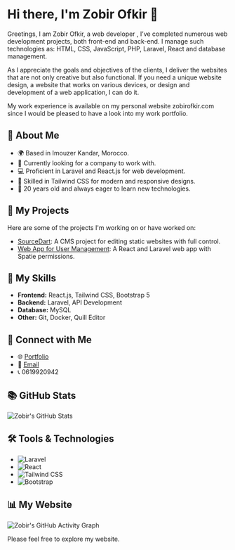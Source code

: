 # Hi there, I'm Zobir Ofkir 👋

Greetings, I am Zobir Ofkir, a web developer , I’ve completed numerous web development projects, both front-end and back-end. I manage such technologies as: HTML, CSS, JavaScript, PHP, Laravel, React and database management.

As I appreciate the goals and objectives of the clients, I deliver the websites that are not only creative but also functional. If you need a unique website design, a website that works on various devices, or design and development of a web application, I can do it.

My work experience is available on my personal website zobirofkir.com since I would be pleased to have a look into my work portfolio.



## 🚀 About Me

- 🌍 Based in Imouzer Kandar, Morocco.
- 💼 Currently looking for a company to work with.
- 💻 Proficient in Laravel and React.js for web development.
- 🔧 Skilled in Tailwind CSS for modern and responsive designs.
- 📅 20 years old and always eager to learn new technologies.

## 💼 My Projects

Here are some of the projects I'm working on or have worked on:

- [SourceDart](#): A CMS project for editing static websites with full control.
- [Web App for User Management](#): A React and Laravel web app with Spatie permissions.

## 📂 My Skills

- **Frontend:** React.js, Tailwind CSS, Bootstrap 5
- **Backend:** Laravel, API Development
- **Database:** MySQL
- **Other:** Git, Docker, Quill Editor

## 🔗 Connect with Me

- 🌐 [Portfolio](https://www.pixcoders.dev/)
- 📧 [Email](mailto:zobirofkir19@gmail.com)
- 📞 0619920942

## 📚 GitHub Stats

![Zobir's GitHub Stats](https://github-readme-stats.vercel.app/api?username=zobirofkir&show_icons=true&count_private=true&hide_title=true&hide=prs&hide_border=true&theme=tokyonight)

## 🛠️ Tools & Technologies

- ![Laravel](https://img.shields.io/badge/Laravel-F05032?style=for-the-badge&logo=laravel&logoColor=white)
- ![React](https://img.shields.io/badge/React-61DAFB?style=for-the-badge&logo=react&logoColor=black)
- ![Tailwind CSS](https://img.shields.io/badge/Tailwind_CSS-06B6D4?style=for-the-badge&logo=tailwind-css&logoColor=white)
- ![Bootstrap](https://img.shields.io/badge/Bootstrap-7952B3?style=for-the-badge&logo=bootstrap&logoColor=white)

## 📊 My Website

![Zobir's GitHub Activity Graph](https://zobirofkir.com)

Please feel free to explore my website.

<!-- Thanks for visiting! -->
